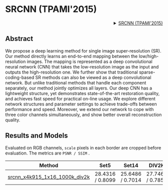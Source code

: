# SRCNN (TPAMI'2015)

<!-- [ALGORITHM] -->
<details>
<summary align="right"><a href="https://arxiv.org/abs/1501.00092">SRCNN (TPAMI'2015)</a></summary>

```bibtex
@article{dong2015image,
  title={Image super-resolution using deep convolutional networks},
  author={Dong, Chao and Loy, Chen Change and He, Kaiming and Tang, Xiaoou},
  journal={IEEE transactions on pattern analysis and machine intelligence},
  volume={38},
  number={2},
  pages={295--307},
  year={2015},
  publisher={IEEE}
}
```

</details>

## Abstract
We propose a deep learning method for single image super-resolution (SR). Our method directly learns an end-to-end mapping between the low/high-resolution images. The mapping is represented as a deep convolutional neural network (CNN) that takes the low-resolution image as the input and outputs the high-resolution one. We further show that traditional sparse-coding-based SR methods can also be viewed as a deep convolutional network. But unlike traditional methods that handle each component separately, our method jointly optimizes all layers. Our deep CNN has a lightweight structure, yet demonstrates state-of-the-art restoration quality, and achieves fast speed for practical on-line usage. We explore different network structures and parameter settings to achieve trade-offs between performance and speed. Moreover, we extend our network to cope with three color channels simultaneously, and show better overall reconstruction quality.

## Results and Models
Evaluated on RGB channels, `scale` pixels in each border are cropped before evaluation.
The metrics are `PSNR / SSIM` .

|                                         Method                                          |       Set5       |       Set14       |      DIV2K       |                                                                                                                    Download                                                                                                                     |
| :-------------------------------------------------------------------------------------: | :--------------: | :---------------: | :--------------: | :---------------------------------------------------------------------------------------------------------------------------------------------------------------------------------------------------------------------------------------------: |
| [srcnn_x4k915_1x16_1000k_div2k](/configs/restorers/srcnn/srcnn_x4k915_g1_1000k_div2k.py) | 28.4316 / 0.8099 | 25.6486 /  0.7014 | 27.7460 / 0.7854 | [model](https://download.openmmlab.com/mmediting/restorers/srcnn/srcnn_x4k915_1x16_1000k_div2k_20200608-4186f232.pth) \| [log](https://download.openmmlab.com/mmediting/restorers/srcnn/srcnn_x4k915_1x16_1000k_div2k_20200608_120159.log.json) |
